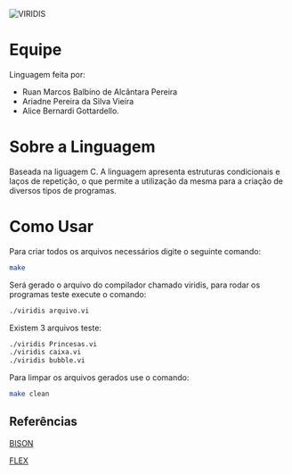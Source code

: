 ![VIRIDIS](https://user-images.githubusercontent.com/64850642/204388681-4a54bd7a-7dcd-45ef-b8cd-aa3e020a8316.png)

# Equipe
Linguagem feita por: 
  - Ruan Marcos Balbino de Alcântara Pereira
  - Ariadne Pereira da Silva Vieira 
  - Alice Bernardi Gottardello.
  
# Sobre a Linguagem
Baseada na liguagem C.
A linguagem apresenta estruturas condicionais e laços de repetição, o que permite a utilização da mesma para a criação de diversos tipos de programas.

# Como Usar

Para criar todos os arquivos necessários digite o seguinte comando:
```sh
make
```

Será gerado o arquivo do compilador chamado viridis, para rodar os programas teste execute o comando:
```sh
./viridis arquivo.vi
```

Existem 3 arquivos teste:
```sh
./viridis Princesas.vi
./viridis caixa.vi
./viridis bubble.vi
```

Para limpar os arquivos gerados use o comando:
```sh
make clean
```

## Referências
[BISON](https://www.gnu.org/software/bison/manual/bison.html)

[FLEX](http://web.mit.edu/gnu/doc/html/flex_1.html)
